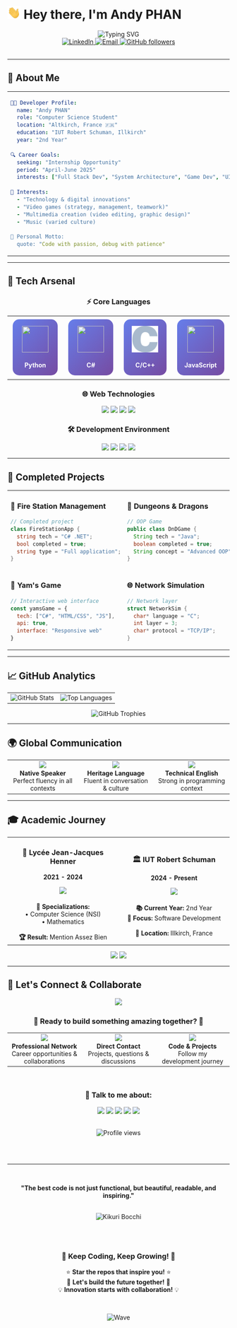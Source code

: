# <img src="https://raw.githubusercontent.com/ABSphreak/ABSphreak/master/gifs/Hi.gif" width="30px"> Hey there, I'm Andy PHAN

<div align="center">
  <img src="https://readme-typing-svg.herokuapp.com?font=Fira+Code&weight=600&size=32&pause=1000&color=00D4FF&center=true&vCenter=true&width=800&lines=Computer+Science+Student+%F0%9F%8E%93;Full+Stack+Developer+in+Training+%F0%9F%9A%80;Problem+Solver+%26+Tech+Enthusiast+%F0%9F%92%A1;Game+Developer+%26+UI%2FUX+Designer+%F0%9F%8E%AE" alt="Typing SVG" />
</div>

<div align="center">
  <a href="http://linkedin.com/in/andy-phan-293783385">
    <img src="https://img.shields.io/badge/LinkedIn-0077B5?style=for-the-badge&logo=linkedin&logoColor=white&labelColor=000" alt="LinkedIn" />
  </a>
  <a href="mailto:andy.phan@etu.unistra.fr">
    <img src="https://img.shields.io/badge/Email-FF6B6B?style=for-the-badge&logo=gmail&logoColor=white&labelColor=000" alt="Email" />
  </a>
  <a href="https://github.com/cestlelheure">
    <img src="https://img.shields.io/github/followers/cestlelheure?style=for-the-badge&logo=github&color=4ECDC4&labelColor=000" alt="GitHub followers" />
  </a>
</div>

<br>


---

## 🌟 **About Me**

<table>
<tr>
<td width="60%">

```yaml
👨‍💻 Developer Profile:
  name: "Andy PHAN"
  role: "Computer Science Student"
  location: "Altkirch, France 🇫🇷"
  education: "IUT Robert Schuman, Illkirch"
  year: "2nd Year"
  
🔍 Career Goals:
  seeking: "Internship Opportunity"
  period: "April-June 2025"
  interests: ["Full Stack Dev", "System Architecture", "Game Dev", "UI/UX"]

🎨 Interests:
  - "Technology & digital innovations"
  - "Video games (strategy, management, teamwork)"
  - "Multimedia creation (video editing, graphic design)"
  - "Music (varied culture)
  
💫 Personal Motto:
  quote: "Code with passion, debug with patience"
```

</td>
<td width="80%">
  <img src="https://media.tenor.com/PLIr_VkF6ywAAAAM/ghostedvpn-hacker-cat.gif" alt="Coding GIF" width="100%"/>
</td>
</tr>
</table>

---

## 🚀 **Tech Arsenal**

<div align="center">

### ⚡ **Core Languages**

<table>
<tr>
<td align="center" width="120">
  <div style="background: linear-gradient(135deg, #667eea 0%, #764ba2 100%); padding: 15px; border-radius: 15px; margin: 5px;">
    <img src="https://techstack-generator.vercel.app/python-icon.svg" width="60" height="60" />
    <br><br>
    <strong style="color: white;">Python</strong><br>
  </div>
</td>
<td align="center" width="120">
  <div style="background: linear-gradient(135deg, #667eea 0%, #764ba2 100%); padding: 15px; border-radius: 15px; margin: 5px;">
    <img src="https://techstack-generator.vercel.app/csharp-icon.svg" width="60" height="60" />
    <br><br>
    <strong style="color: white;">C#</strong><br>
  </div>
</td>
<td align="center" width="120">
  <div style="background: linear-gradient(135deg, #667eea 0%, #764ba2 100%); padding: 15px; border-radius: 15px; margin: 5px;">
    <img src="https://raw.githubusercontent.com/devicons/devicon/master/icons/c/c-original.svg" width="60" height="60" />
    <br><br>
    <strong style="color: white;">C/C++</strong><br>
  </div>
</td>
<td align="center" width="120">
  <div style="background: linear-gradient(135deg, #667eea 0%, #764ba2 100%); padding: 15px; border-radius: 15px; margin: 5px;">
    <img src="https://techstack-generator.vercel.app/js-icon.svg" width="60" height="60" />
    <br><br>
    <strong style="color: white;">JavaScript</strong><br>
  </div>
</td>
</tr>
</table>

### 🌐 **Web Technologies**

<p align="center">
  <img src="https://img.shields.io/badge/HTML5-E34F26?style=for-the-badge&logo=html5&logoColor=white&labelColor=000" />
  <img src="https://img.shields.io/badge/CSS3-1572B6?style=for-the-badge&logo=css3&logoColor=white&labelColor=000" />
  <img src="https://img.shields.io/badge/PHP-777BB4?style=for-the-badge&logo=php&logoColor=white&labelColor=000" />
  <img src="https://img.shields.io/badge/SQLite-003B57?style=for-the-badge&logo=sqlite&logoColor=white&labelColor=000" />
</p>

### 🛠️ **Development Environment**

<p align="center">
  <img src="https://img.shields.io/badge/Visual_Studio-5C2D91?style=for-the-badge&logo=visual%20studio&logoColor=white&labelColor=000" />
  <img src="https://img.shields.io/badge/VS_Code-0078D4?style=for-the-badge&logo=visual%20studio%20code&logoColor=white&labelColor=000" />
  <img src="https://img.shields.io/badge/IntelliJ_IDEA-000000?style=for-the-badge&logo=intellij-idea&logoColor=white&labelColor=000" />
  <img src="https://img.shields.io/badge/Git-F05032?style=for-the-badge&logo=git&logoColor=white&labelColor=000" />
</p>

</div>

---


## 💼 **Completed Projects**

<table align="center">
<tr>
<td width="50%">

### 🚒 **Fire Station Management**
```csharp
// Completed project
class FireStationApp {
  string tech = "C# .NET";
  bool completed = true;
  string type = "Full application";
}
```

</td>

<td width="50%">

### 🎲 **Dungeons & Dragons**
```java
// OOP Game
public class DnDGame {
  String tech = "Java";
  boolean completed = true;
  String concept = "Advanced OOP";
}
```

</td>
</tr>

<tr>
<td width="50%">

### 🎯 **Yam's Game**
```javascript
// Interactive web interface
const yamsGame = {
  tech: ["C#", "HTML/CSS", "JS"],
  api: true,
  interface: "Responsive web"
}
```

</td>

<td width="50%">

### 🌐 **Network Simulation**
```c
// Network layer
struct NetworkSim {
  char* language = "C";
  int layer = 3;
  char* protocol = "TCP/IP";
}
```

</td>

</tr>
</table>


---

## 📈 **GitHub Analytics**

<div align="center">
<table>
<tr>
<td align="center">
  <img width="100%" src="https://github-readme-stats.vercel.app/api?username=cestlelheure&show_icons=true&count_private=true&hide_border=true&title_color=00D4FF&icon_color=FF6B6B&text_color=c9d1d9&bg_color=0d1117&card_width=400" alt="GitHub Stats" />
</td>
<td align="center">
  <img width="100%" src="https://github-readme-stats.vercel.app/api/top-langs/?username=cestlelheure&layout=donut&hide_border=true&title_color=00D4FF&text_color=FF6B6B&bg_color=0d1117&card_width=400" alt="Top Languages" />
</td>
</tr>
</table>

<img src="https://github-profile-trophy.vercel.app/?username=cestlelheure&theme=darkhub&no-frame=true&no-bg=true&margin-w=4&row=1&column=6" alt="GitHub Trophies" />

</div>

---

## 🌍 **Global Communication**


<div align="center">
<table>
<tr>
<td align="center" width="200">
  <img src="https://img.shields.io/badge/🇫🇷_French-Native-success?style=for-the-badge&labelColor=000&color=00D4FF" />
  <br><strong>Native Speaker</strong>
  <br>Perfect fluency in all contexts
</td>
<td align="center" width="200">
  <img src="https://img.shields.io/badge/🇻🇳_Vietnamese-Fluent-important?style=for-the-badge&labelColor=000&color=FF6B6B" />
  <br><strong>Heritage Language</strong>
  <br>Fluent in conversation & culture
</td>
<td align="center" width="200">
  <img src="https://img.shields.io/badge/🇬🇧_English-Intermediate-informational?style=for-the-badge&labelColor=000&color=4ECDC4" />
  <br><strong>Technical English</strong>
  <br>Strong in programming context
</td>
</tr>
</table>

</div>


---


## 🎓 **Academic Journey**


<div align="center">

<table>
<tr>
<td align="center" width="50%">
  <h3>🏫 <strong>Lycée Jean-Jacques Henner</strong></h3>
  <p><strong>2021 - 2024</strong></p>
  <img src="https://img.shields.io/badge/Diploma-General_Baccalaureate-4ECDC4?style=for-the-badge&labelColor=000" />
  <br><br>
  <strong>🎯 Specializations:</strong><br>
  • Computer Science (NSI)<br>
  • Mathematics<br><br>
  <strong>🏆 Result:</strong> Mention Assez Bien
</td>
<td align="center" width="50%">
  <h3>🏛️ <strong>IUT Robert Schuman</strong></h3>
  <p><strong>2024 - Present</strong></p>
  <img src="https://img.shields.io/badge/Program-BUT_Computer_Science-00D4FF?style=for-the-badge&labelColor=000" />
  <br><br>
  <strong>📚 Current Year:</strong> 2nd Year<br>
  <strong>🚀 Focus:</strong> Software Development<br><br>
  <strong>🎯 Location:</strong> Illkirch, France
</td>
</tr>
</table>

<div align="center">
  <img src="https://img.shields.io/badge/Timeline-2021_→_Present-FF6B6B?style=for-the-badge&logo=calendar&logoColor=white&labelColor=000" />
  <img src="https://img.shields.io/badge/Next_Goal-Internship_2025-FFD700?style=for-the-badge&logo=target&logoColor=black&labelColor=000" />
</div>

</div>

---


## 💫 **Let's Connect & Collaborate**

<div align="center">
  <img src="https://media.giphy.com/media/LnQjpWaON8nhr21vNW/giphy.gif" width="60"> 
  <br>
  <h3>🌟 Ready to build something amazing together? 🌟</h3>
  
  <table>
  <tr>
  <td align="center" width="33%">
    <a href="http://linkedin.com/in/andy-phan-293783385">
      <img src="https://img.shields.io/badge/LinkedIn-Let's_Connect-0077B5?style=for-the-badge&logo=linkedin&logoColor=white&labelColor=000" />
    </a>
    <br><strong>Professional Network</strong>
    <br>Career opportunities & collaborations
  </td>
  <td align="center" width="33%">
    <a href="mailto:andy.phan@etu.unistra.fr">
      <img src="https://img.shields.io/badge/Email-Get_In_Touch-FF6B6B?style=for-the-badge&logo=gmail&logoColor=white&labelColor=000" />
    </a>
    <br><strong>Direct Contact</strong>
    <br>Projects, questions & discussions
  </td>
  <td align="center" width="33%">
    <a href="https://github.com/cestlelheure">
      <img src="https://img.shields.io/badge/GitHub-Follow_Journey-4ECDC4?style=for-the-badge&logo=github&logoColor=white&labelColor=000" />
    </a>
    <br><strong>Code & Projects</strong>
    <br>Follow my development journey
  </td>
  </tr>
  </table>
  
  <br>
  
  ### 💭 **Talk to me about:**
  
  <p>
    <img src="https://img.shields.io/badge/C%23-Game_Development-239120?style=flat-square&logo=c-sharp" />
    <img src="https://img.shields.io/badge/Python-AI_Projects-3776AB?style=flat-square&logo=python" />
    <img src="https://img.shields.io/badge/Web_Dev-Full_Stack-61DAFB?style=flat-square&logo=react" />
    <img src="https://img.shields.io/badge/UI/UX-Design_Systems-FF61F6?style=flat-square&logo=figma" />
    <img src="https://img.shields.io/badge/Career-Internship_2025-FF6B6B?style=flat-square&logo=handshake" />
  </p>
  
  <br>
  
  <img src="https://komarev.com/ghpvc/?username=cestlelheure&label=Profile%20Views&color=00D4FF&style=for-the-badge&labelColor=000" alt="Profile views" />
  
  <br><br>

</div>

---

<div align="center">


  
  <br>
  
  **"The best code is not just functional, but beautiful, readable, and inspiring."**
  
  <br>
  
  <img src="https://media.tenor.com/0BITuYr2z0wAAAAM/kikuri-hiroi-bocchi.gif" width="200" alt="Kikuri Bocchi"/>
  
  <br><br>
  
  <h3>🌟 Keep Coding, Keep Growing! 🌟</h3>
  
  ⭐ **Star the repos that inspire you!** ⭐  
  🤝 **Let's build the future together!** 🤝  
  💡 **Innovation starts with collaboration!** 💡
  
  <br>
  
  ![Wave](https://user-images.githubusercontent.com/73097560/115834477-dbab4500-a447-11eb-908a-139a6edaec5c.gif)
</div>
